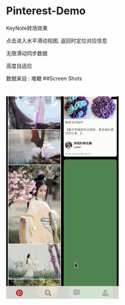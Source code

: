 # Pinterest-Demo

KeyNote转场效果

点击进入水平滑动视图, 返回时定位对应信息

无限滑动同步数据

高度自适应


数据来自 : 堆糖
##Screen Shots
# ![2](media/14647432560201/2.gif)


